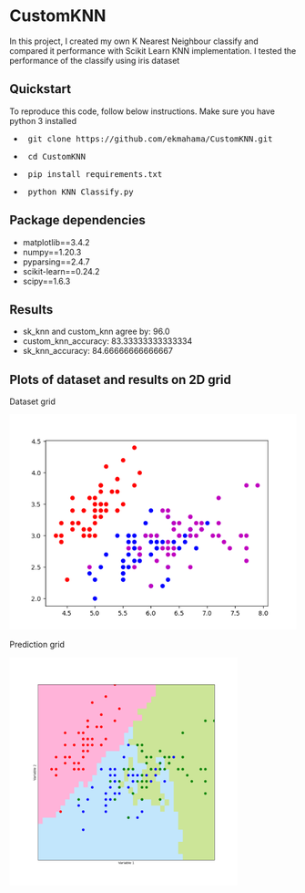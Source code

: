 <h1>CustomKNN</h1>
In this project, I created my own K Nearest Neighbour classify and compared it performance with Scikit Learn KNN implementation. I tested the performance of the classify using iris dataset
<h2>Quickstart</h2>
To reproduce this code, follow below instructions. Make sure you have python 3 installed
<ul>
  <li><pre> git clone https://github.com/ekmahama/CustomKNN.git </pre></li>
  <li><pre> cd CustomKNN </pre></li>
  <li><pre> pip install requirements.txt</pre></li>
  <li><pre> python KNN_Classify.py </pre></li>
</ul>
<h2>Package dependencies </h2>
<ul>
  <li>matplotlib==3.4.2</li>
  <li>numpy==1.20.3</li>
  <li>pyparsing==2.4.7</li>
  <li>scikit-learn==0.24.2</li>
  <li>scipy==1.6.3</li>
</ul>

<h2>Results </h2>
<ul>
  <li>sk_knn and custom_knn agree by: 96.0</li>
  <li>custom_knn_accuracy: 83.33333333333334</li>
  <li>sk_knn_accuracy: 84.66666666666667</li>
</ul>
<h2>Plots of dataset and results on 2D grid </h2>
<p>Dataset grid </p>
<img src="screenshots/dataset.png" alt="original dataset grid" width="" height="">
<p>Prediction grid </p>
<img src="screenshots/iris_grid.png" alt="predict grid" width="400" height="400">

